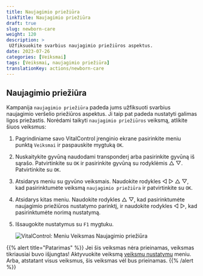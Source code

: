 ```yaml
---
title: Naujagimio priežiūra
linkTitle: Naujagimio priežiūra
draft: true
slug: newborn-care
weight: 120
description: >
 Užfiksuokite svarbius naujagimio priežiūros aspektus.
date: 2023-07-26
categories: [Veiksmai]
tags: [Veiksmai, naujagimio priežiūra]
translationKey: actions/newborn-care
---
```


## Naujagimio priežiūra

Kampanija `naujagimio priežiūra` padeda jums užfiksuoti svarbius naujagimio veršelio priežiūros aspektus. Ji taip pat padeda nustatyti galimas ligos priežastis.
Norėdami taikyti `naujagimio priežiūros` veiksmą, atlikite šiuos veiksmus:

1. Pagrindiniame savo VitalControl įrenginio ekrane pasirinkite meniu punktą `Veiksmai` ir paspauskite mygtuką `OK`.

2. Nuskaitykite gyvūną naudodami transponderį arba pasirinkite gyvūną iš sąrašo. Patvirtinkite su `OK` ir pasirinkite gyvūną su rodyklėmis △ ▽. Patvirtinkite su `OK`.

3. Atsidarys meniu su gyvūno veiksmais. Naudokite rodykles ◁ ▷ △ ▽, kad pasirinktumėte veiksmą `naujagimio priežiūra` ir patvirtinkite su `OK`.

4. Atsidarys kitas meniu. Naudokite rodykles △ ▽, kad pasirinktumėte naujagimio priežiūros nustatymo parinktį, ir naudokite rodykles ◁ ▷, kad pasirinktumėte norimą nustatymą.

5. Išsaugokite nustatymus su `F1` mygtuku.

    ![VitalControl: Meniu Veiksmas Naujagimio priežiūra](../images/newborncare.png "Naujagimio priežiūra")

{{% alert title="Patarimas" %}}
Jei šis veiksmas nėra prieinamas, veiksmas tikriausiai buvo išjungtas! Aktyvuokite veiksmą [veiksmų nustatymų](../setting/) meniu. Arba, atstatant visus veiksmus, šis veiksmas vėl bus prieinamas.
{{% /alert %}}
